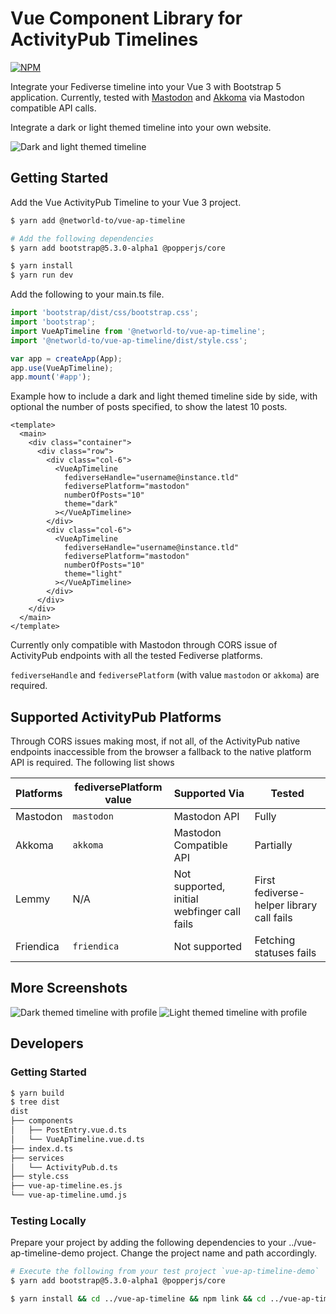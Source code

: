# Vue Component Library for ActivityPub Timelines

[![NPM](https://nodei.co/npm/@networld-to/vue-ap-timeline.png?compact=true)](https://npmjs.org/package/@networld-to/vue-ap-timeline)

Integrate your Fediverse timeline into your Vue 3 with Bootstrap 5 application.
Currently, tested with [Mastodon](https://joinmastodon.org) and
[Akkoma](https://akkoma.social) via Mastodon compatible API calls.

Integrate a dark or light themed timeline into your own website.

![Dark and light themed timeline](https://media.githubusercontent.com/media/networld-to/vue-ap-timeline/main/screenshots/light-and-dark-themed-timelines.png)

## Getting Started

Add the Vue ActivityPub Timeline to your Vue 3 project.

```bash
$ yarn add @networld-to/vue-ap-timeline

# Add the following dependencies
$ yarn add bootstrap@5.3.0-alpha1 @popperjs/core

$ yarn install
$ yarn run dev
```

Add the following to your main.ts file.

```ts
import 'bootstrap/dist/css/bootstrap.css';
import 'bootstrap';
import VueApTimeline from '@networld-to/vue-ap-timeline';
import '@networld-to/vue-ap-timeline/dist/style.css';

var app = createApp(App);
app.use(VueApTimeline);
app.mount('#app');
```

Example how to include a dark and light themed timeline side by side, with optional
the number of posts specified, to show the latest 10 posts.

```vue
<template>
  <main>
    <div class="container">
      <div class="row">
        <div class="col-6">
          <VueApTimeline
            fediverseHandle="username@instance.tld"
            fediversePlatform="mastodon"
            numberOfPosts="10"
            theme="dark"
          ></VueApTimeline>
        </div>
        <div class="col-6">
          <VueApTimeline
            fediverseHandle="username@instance.tld"
            fediversePlatform="mastodon"
            numberOfPosts="10"
            theme="light"
          ></VueApTimeline>
        </div>
      </div>
    </div>
  </main>
</template>
```

Currently only compatible with Mastodon through CORS issue of ActivityPub endpoints
with all the tested Fediverse platforms.

`fediverseHandle` and `fediversePlatform` (with value `mastodon` or `akkoma`) are required.

## Supported ActivityPub Platforms

Through CORS issues making most, if not all, of the ActivityPub native endpoints
inaccessible from the browser a fallback to the native platform API is required.
The following list shows

| Platforms | fediversePlatform value | Supported Via                               | Tested                                    |
| --------- | ----------------------- | ------------------------------------------- | ----------------------------------------- |
| Mastodon  | `mastodon`              | Mastodon API                                | Fully                                     |
| Akkoma    | `akkoma`                | Mastodon Compatible API                     | Partially                                 |
| Lemmy     | N/A                     | Not supported, initial webfinger call fails | First fediverse-helper library call fails |
| Friendica | `friendica`             | Not supported                               | Fetching statuses fails                   |

## More Screenshots

![Dark themed timeline with profile](https://media.githubusercontent.com/media/networld-to/vue-ap-timeline/main/screenshots/dark-themed-timeline-with-profile.png)
![Light themed timeline with profile](https://media.githubusercontent.com/media/networld-to/vue-ap-timeline/main/screenshots/light-themed-profile-with-profile.png)

## Developers

### Getting Started

```bash
$ yarn build
$ tree dist
dist
├── components
│   ├── PostEntry.vue.d.ts
│   └── VueApTimeline.vue.d.ts
├── index.d.ts
├── services
│   └── ActivityPub.d.ts
├── style.css
├── vue-ap-timeline.es.js
└── vue-ap-timeline.umd.js
```

### Testing Locally

Prepare your project by adding the following dependencies to your ../vue-ap-timeline-demo
project. Change the project name and path accordingly.

```bash
# Execute the following from your test project `vue-ap-timeline-demo`
$ yarn add bootstrap@5.3.0-alpha1 @popperjs/core

$ yarn install && cd ../vue-ap-timeline && npm link && cd ../vue-ap-timeline-demo && npm link vue-ap-timeline
```
